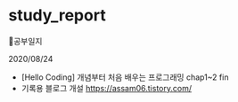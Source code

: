 # study_report

📖공부일지

2020/08/24

- [Hello Coding] 개념부터 처음 배우는 프로그래밍
  chap1~2 fin
- 기록용 블로그 개설 https://assam06.tistory.com/
